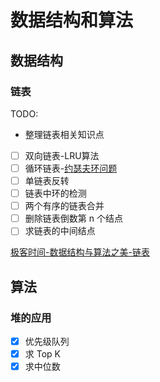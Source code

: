 # 数据结构和算法

## 数据结构

### 链表
TODO:
* 整理链表相关知识点

- [ ] 双向链表-LRU算法
- [ ] 循环链表-[约瑟夫环问题](https://zh.wikipedia.org/wiki/约瑟夫斯问题)
- [ ] 单链表反转
- [ ] 链表中环的检测
- [ ] 两个有序的链表合并
- [ ] 删除链表倒数第 n 个结点
- [ ] 求链表的中间结点

[极客时间-数据结构与算法之美-链表](https://time.geekbang.org/column/article/41149)


## 算法
### 堆的应用

- [x]  优先级队列
- [x]  求 Top K 
- [x] 求中位数